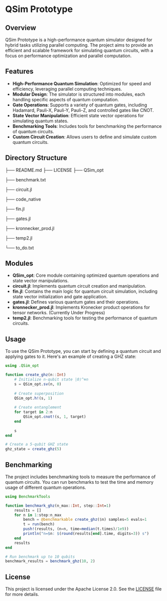 # QSim Prototype

## Overview
QSim Prototype is a high-performance quantum simulator designed for hybrid tasks utilizing parallel computing. The project aims to provide an efficient and scalable framework for simulating quantum circuits, with a focus on performance optimization and parallel computation.

## Features
- **High-Performance Quantum Simulation**: Optimized for speed and efficiency, leveraging parallel computing techniques.
- **Modular Design**: The simulator is structured into modules, each handling specific aspects of quantum computation.
- **Gate Operations**: Supports a variety of quantum gates, including Hadamard, Pauli-X, Pauli-Y, Pauli-Z, and controlled gates like CNOT.
- **State Vector Manipulation**: Efficient state vector operations for simulating quantum states.
- **Benchmarking Tools**: Includes tools for benchmarking the performance of quantum circuits.
- **Custom Circuit Creation**: Allows users to define and simulate custom quantum circuits.

## Directory Structure
  ├── README.md
  ├── LICENSE
  ├── QSim_opt
  
  ├── benchmark.txt
  
  ├── circuit.jl
  
  ├── code_native
  
  ├── fin.jl
  
  ├── gates.jl
  
  ├── kronnecker_prod.jl
  
  ├── temp2.jl
  
  └── to_do.txt

## Modules
- **QSim_opt**: Core module containing optimized quantum operations and state vector manipulations.
- **circuit.jl**: Implements quantum circuit creation and manipulation.
- **fin.jl**: Contains the main logic for quantum circuit simulation, including state vector initialization and gate application.
- **gates.jl**: Defines various quantum gates and their operations.
- **kronnecker_prod.jl**: Implements Kronecker product operations for tensor networks. (Currently Under Progress)
- **temp2.jl**: Benchmarking tools for testing the performance of quantum circuits.

## Usage
To use the QSim Prototype, you can start by defining a quantum circuit and applying gates to it. Here's an example of creating a GHZ state:

```julia
using .QSim_opt

function create_ghz(n::Int)
    # Initialize n-qubit state |0⟩^⊗n
    s = QSim_opt.sv(n, 0)
    
    # Create superposition
    QSim_opt.h!(s, 1)
    
    # Create entanglement
    for target in 2:n
        QSim_opt.cnot!(s, 1, target)
    end
    
    s
end

# Create a 5-qubit GHZ state
ghz_state = create_ghz(5)
```

## Benchmarking
The project includes benchmarking tools to measure the performance of quantum circuits. You can run benchmarks to test the time and memory usage of different quantum operations.

```julia
using BenchmarkTools

function benchmark_ghz(n_max::Int, step::Int=1)
    results = []
    for n in 1:step:n_max
        bench = @benchmarkable create_ghz($n) samples=5 evals=1
        t = run(bench)
        push!(results, (n=n, time=median(t.times)/1e9))
        println("n=$n: $(round(results[end].time, digits=3)) s")
    end
    results
end

# Run benchmark up to 10 qubits
benchmark_results = benchmark_ghz(10, 2)
```

## License
This project is licensed under the Apache License 2.0. See the [LICENSE](LICENSE) file for more details.

